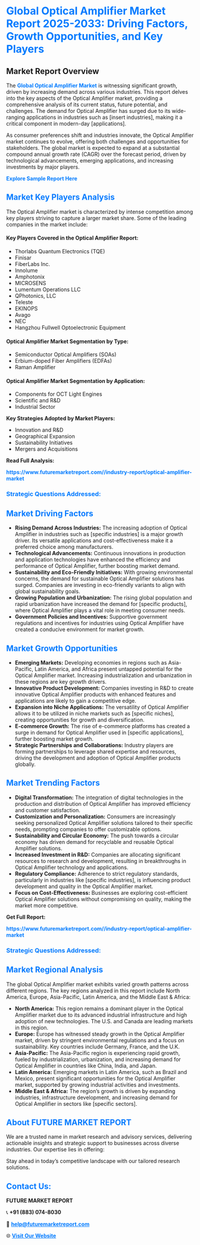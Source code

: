 <h1 style="color: #007BFF;">Global Optical Amplifier Market Report 2025-2033: Driving Factors, Growth Opportunities, and Key Players</h1>

<section id="overview">
<h2>Market Report Overview</h2>
<p>The <a href="https://www.futuremarketreport.com//industry-report/optical-amplifier-market" style="color: #007BFF; text-decoration: none;"><strong>Global Optical Amplifier Market</strong></a> is witnessing significant growth, driven by increasing demand across various industries. This report delves into the key aspects of the Optical Amplifier market, providing a comprehensive analysis of its current status, future potential, and challenges. The demand for Optical Amplifier has surged due to its wide-ranging applications in industries such as [insert industries], making it a critical component in modern-day [applications].</p>
<p>As consumer preferences shift and industries innovate, the Optical Amplifier market continues to evolve, offering both challenges and opportunities for stakeholders. The global market is expected to expand at a substantial compound annual growth rate (CAGR) over the forecast period, driven by technological advancements, emerging applications, and increasing investments by major players.</p>
</section>

<section id="overview">
<p><a href="https://www.futuremarketreport.com//request-sample/reportId=88714" style="color: #007BFF; text-decoration: none;"><strong>Explore Sample Report Here</strong></a></p>
</section>

<section id="key-players">
<h2 style="color: #007BFF;">Market Key Players Analysis</h2>
<p>The Optical Amplifier market is characterized by intense competition among key players striving to capture a larger market share. Some of the leading companies in the market include:</p>
<h4>Key Players Covered in the Optical Amplifier Report:</h4>
<ul><li>Thorlabs Quantum Electronics (TQE)</li><li>Finisar</li><li>FiberLabs Inc.</li><li>Innolume</li><li>Amphotonix</li><li>MICROSENS</li><li>Lumentum Operations LLC</li><li>QPhotonics, LLC</li><li>Teleste</li><li>EKINOPS</li><li>Avago</li><li>NEC</li><li>Hangzhou Fullwell Optoelectronic Equipment</li></ul>
<h4>Optical Amplifier Market Segmentation by Type:</h4>
<ul><li>Semiconductor Optical Amplifiers (SOAs)</li><li>Erbium-doped Fiber Amplifiers (EDFAs)</li><li>Raman Amplifier</li></ul>

<h4>Optical Amplifier Market Segmentation by Application:</h4>
<ul><li>Components for OCT Light Engines</li><li>Scientific and R&amp;D</li><li>Industrial Sector</li></ul>
<p><strong>Key Strategies Adopted by Market Players:</strong></p>
<ul>
<li>Innovation and R&D</li>
<li>Geographical Expansion</li>
<li>Sustainability Initiatives</li>
<li>Mergers and Acquisitions</li>
</ul>
</section>

<section>
<p><strong>Read Full Analysis: </strong></p><a href="https://www.futuremarketreport.com//industry-report/optical-amplifier-market" style="color: #007BFF; text-decoration: none;"><strong>https://www.futuremarketreport.com//industry-report/optical-amplifier-market</strong></a>
<h3 style="color: #007BFF;">Strategic Questions Addressed:</h3>
</section>

<section id="driving-factors">
<h2 style="color: #007BFF;">Market Driving Factors</h2>
<ul>
<li><strong>Rising Demand Across Industries:</strong> The increasing adoption of Optical Amplifier in industries such as [specific industries] is a major growth driver. Its versatile applications and cost-effectiveness make it a preferred choice among manufacturers.</li>
<li><strong>Technological Advancements:</strong> Continuous innovations in production and application technologies have enhanced the efficiency and performance of Optical Amplifier, further boosting market demand.</li>
<li><strong>Sustainability and Eco-Friendly Initiatives:</strong> With growing environmental concerns, the demand for sustainable Optical Amplifier solutions has surged. Companies are investing in eco-friendly variants to align with global sustainability goals.</li>
<li><strong>Growing Population and Urbanization:</strong> The rising global population and rapid urbanization have increased the demand for [specific products], where Optical Amplifier plays a vital role in meeting consumer needs.</li>
<li><strong>Government Policies and Incentives:</strong> Supportive government regulations and incentives for industries using Optical Amplifier have created a conducive environment for market growth.</li>
</ul>
</section>

<section id="growth-opportunities">
<h2 style="color: #007BFF;">Market Growth Opportunities</h2>
<ul>
<li><strong>Emerging Markets:</strong> Developing economies in regions such as Asia-Pacific, Latin America, and Africa present untapped potential for the Optical Amplifier market. Increasing industrialization and urbanization in these regions are key growth drivers.</li>
<li><strong>Innovative Product Development:</strong> Companies investing in R&D to create innovative Optical Amplifier products with enhanced features and applications are likely to gain a competitive edge.</li>
<li><strong>Expansion into Niche Applications:</strong> The versatility of Optical Amplifier allows it to be utilized in niche markets such as [specific niches], creating opportunities for growth and diversification.</li>
<li><strong>E-commerce Growth:</strong> The rise of e-commerce platforms has created a surge in demand for Optical Amplifier used in [specific applications], further boosting market growth.</li>
<li><strong>Strategic Partnerships and Collaborations:</strong> Industry players are forming partnerships to leverage shared expertise and resources, driving the development and adoption of Optical Amplifier products globally.</li>
</ul>
</section>

<section id="trending-factors">
<h2 style="color: #007BFF;">Market Trending Factors</h2>
<ul>
<li><strong>Digital Transformation:</strong> The integration of digital technologies in the production and distribution of Optical Amplifier has improved efficiency and customer satisfaction.</li>
<li><strong>Customization and Personalization:</strong> Consumers are increasingly seeking personalized Optical Amplifier solutions tailored to their specific needs, prompting companies to offer customizable options.</li>
<li><strong>Sustainability and Circular Economy:</strong> The push towards a circular economy has driven demand for recyclable and reusable Optical Amplifier solutions.</li>
<li><strong>Increased Investment in R&D:</strong> Companies are allocating significant resources to research and development, resulting in breakthroughs in Optical Amplifier technology and applications.</li>
<li><strong>Regulatory Compliance:</strong> Adherence to strict regulatory standards, particularly in industries like [specific industries], is influencing product development and quality in the Optical Amplifier market.</li>
<li><strong>Focus on Cost-Effectiveness:</strong> Businesses are exploring cost-efficient Optical Amplifier solutions without compromising on quality, making the market more competitive.</li>
</ul>
</section>

<section>
<p><strong>Get Full Report: </strong></p><a href="https://www.futuremarketreport.com//industry-report/optical-amplifier-market" style="color: #007BFF; text-decoration: none;"><strong>https://www.futuremarketreport.com//industry-report/optical-amplifier-market</strong></a>
<h3 style="color: #007BFF;">Strategic Questions Addressed:</h3>
</section>


<section id="regional-analysis">
<h2 style="color: #007BFF;">Market Regional Analysis</h2>
<p>The global Optical Amplifier market exhibits varied growth patterns across different regions. The key regions analyzed in this report include North America, Europe, Asia-Pacific, Latin America, and the Middle East & Africa:</p>
<ul>
<li><strong>North America:</strong> This region remains a dominant player in the Optical Amplifier market due to its advanced industrial infrastructure and high adoption of new technologies. The U.S. and Canada are leading markets in this region.</li>
<li><strong>Europe:</strong> Europe has witnessed steady growth in the Optical Amplifier market, driven by stringent environmental regulations and a focus on sustainability. Key countries include Germany, France, and the U.K.</li>
<li><strong>Asia-Pacific:</strong> The Asia-Pacific region is experiencing rapid growth, fueled by industrialization, urbanization, and increasing demand for Optical Amplifier in countries like China, India, and Japan.</li>
<li><strong>Latin America:</strong> Emerging markets in Latin America, such as Brazil and Mexico, present significant opportunities for the Optical Amplifier market, supported by growing industrial activities and investments.</li>
<li><strong>Middle East & Africa:</strong> The region’s growth is driven by expanding industries, infrastructure development, and increasing demand for Optical Amplifier in sectors like [specific sectors].</li>
</ul>
</section>

<footer>
<h2 style="color: #007BFF;">About FUTURE MARKET REPORT</h2>
<p>We are a trusted name in market research and advisory services, delivering actionable insights and strategic support to businesses across diverse industries. Our expertise lies in offering:</p>

<p>Stay ahead in today’s competitive landscape with our tailored research solutions.</p>

<h2 style="color: #007BFF;">Contact Us:</h2>
<p><strong>FUTURE MARKET REPORT</strong></p>
<p>📞 <strong>+91 (883) 074-8030</strong></p>
<p>📧 <strong><a href="mailto:help@futuremarketreport.com" style="color: #007BFF;">help@futuremarketreport.com</a></strong></p>
<p>🌐 <strong><a href="https://www.futuremarketreport.com/" style="color: #007BFF;">Visit Our Website</a></strong></p>
</footer>